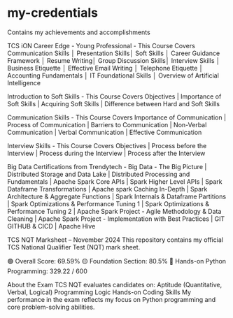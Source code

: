 # my-credentials
Contains my achievements and accomplishments

TCS iON Career Edge - Young Professional -
This Course Covers Communication Skills │ Presentation Skills│ Soft Skills │ Career Guidance Framework │ Resume Writing│ Group Discussion Skills│ Interview Skills │ Business Etiquette │ Effective Email Writing │ Telephone Etiquette │ Accounting Fundamentals │ IT Foundational Skills │ Overview of Artificial Intelligence

Introduction to Soft Skills -
This Course Covers Objectives | Importance of Soft Skills | Acquiring Soft Skills | Difference between Hard and Soft Skills

Communication Skills -
This Course Covers Importance of Communication | Process of Communication | Barriers to Communication | Non-Verbal Communication | Verbal Communication | Effective Communication

Interview Skills - 
This Course Covers Objectives | Process before the Interview | Process during the Interview | Process after the Interview

Big Data Certifications from Trendytech -
Big Data - The Big Picture | Distributed Storage and Data Lake | Distributed Processing and Fundamentals | Apache Spark Core APIs | Spark Higher Level APIs | Spark Dataframe Transformations | Apache spark Caching In-Depth | Spark Architecture & Aggregate Functions | Spark Internals & Dataframe Partitions | Spark Optimizations & Performance Tuning 1 | Spark Optimizations & Performance Tuning 2 | Apache Spark Project - Agile Methodology & Data Cleaning | Apache Spark Project - Implementation with Best Practices | GIT GITHUB & CICD | Apache Hive

TCS NQT Marksheet – November 2024
This repository contains my official TCS National Qualifier Test (NQT) mark sheet.

🟢 Overall Score: 69.59%
🟡 Foundation Section: 80.5%
🔵 Hands-on Python Programming: 329.22 / 600

About the Exam
TCS NQT evaluates candidates on:
Aptitude (Quantitative, Verbal, Logical)
Programming Logic
Hands-on Coding Skills
My performance in the exam reflects my focus on Python programming and core problem-solving abilities.
